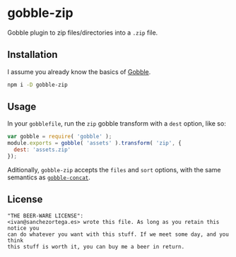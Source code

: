 # gobble-zip

Gobble plugin to zip files/directories into a `.zip` file.

## Installation

I assume you already know the basics of [Gobble](https://github.com/gobblejs/gobble).

```bash
npm i -D gobble-zip
```

## Usage

In your `gobblefile`, run the `zip` gobble transform with a `dest` option, like so:

```javascript
var gobble = require( 'gobble' );
module.exports = gobble( 'assets' ).transform( 'zip', {
  dest: 'assets.zip'
});
```

Aditionally, `gobble-zip` accepts the `files` and `sort` options, with the same
semantics as [`gobble-concat`](https://github.com/gobblejs/gobble-concat).

## License

```
"THE BEER-WARE LICENSE":
<ivan@sanchezortega.es> wrote this file. As long as you retain this notice you
can do whatever you want with this stuff. If we meet some day, and you think
this stuff is worth it, you can buy me a beer in return.
```
